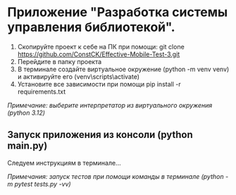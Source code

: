 # Приложение "Разработка системы управления библиотекой".

1. Скопируйте проект к себе на ПК при помощи: git clone https://github.com/ConstCK/Effective-Mobile-Test-3.git
2. Перейдите в папку проекта
3. В терминале создайте виртуальное окружение (python -m venv venv) и активируйте его (venv\scripts\activate)
4. Установите все зависимости при помощи pip install -r requirements.txt

_Примечание: выберите интерпретатор из виртуального окружения (python 3.12)_

## Запуск приложения из консоли (python main.py)

Следуем инструкциям в терминале...

_Примечания: запуск тестов при помощи команды в терминале (python -m pytest tests.py -vv)_



